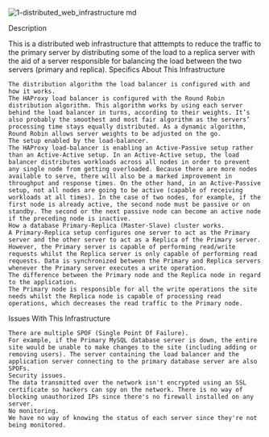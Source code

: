 ![1-distributed_web_infrastructure md](https://user-images.githubusercontent.com/106748762/206903208-74b80a47-bd65-4b87-aebe-f74bd1ffe03e.jpg)


Description

This is a distributed web infrastructure that atttempts to reduce the traffic to the primary server by distributing some of the load to a replica server with the aid of a server responsible for balancing the load between the two servers (primary and replica).
Specifics About This Infrastructure

    The distribution algorithm the load balancer is configured with and how it works.
    The HAProxy load balancer is configured with the Round Robin distribution algorithm. This algorithm works by using each server behind the load balancer in turns, according to their weights. It’s also probably the smoothest and most fair algorithm as the servers’ processing time stays equally distributed. As a dynamic algorithm, Round Robin allows server weights to be adjusted on the go.
    The setup enabled by the load-balancer.
    The HAProxy load-balancer is enabling an Active-Passive setup rather than an Active-Active setup. In an Active-Active setup, the load balancer distributes workloads across all nodes in order to prevent any single node from getting overloaded. Because there are more nodes available to serve, there will also be a marked improvement in throughput and response times. On the other hand, in an Active-Passive setup, not all nodes are going to be active (capable of receiving workloads at all times). In the case of two nodes, for example, if the first node is already active, the second node must be passive or on standby. The second or the next passive node can become an active node if the preceding node is inactive.
    How a database Primary-Replica (Master-Slave) cluster works.
    A Primary-Replica setup configures one server to act as the Primary server and the other server to act as a Replica of the Primary server. However, the Primary server is capable of performing read/write requests whilst the Replica server is only capable of performing read requests. Data is synchronized between the Primary and Replica servers whenever the Primary server executes a write operation.
    The difference between the Primary node and the Replica node in regard to the application.
    The Primary node is responsible for all the write operations the site needs whilst the Replica node is capable of processing read operations, which decreases the read traffic to the Primary node.

Issues With This Infrastructure

    There are multiple SPOF (Single Point Of Failure).
    For example, if the Primary MySQL database server is down, the entire site would be unable to make changes to the site (including adding or removing users). The server containing the load balancer and the application server connecting to the primary database server are also SPOFs.
    Security issues.
    The data transmitted over the network isn't encrypted using an SSL certificate so hackers can spy on the network. There is no way of blocking unauthorized IPs since there's no firewall installed on any server.
    No monitoring.
    We have no way of knowing the status of each server since they're not being monitored.

